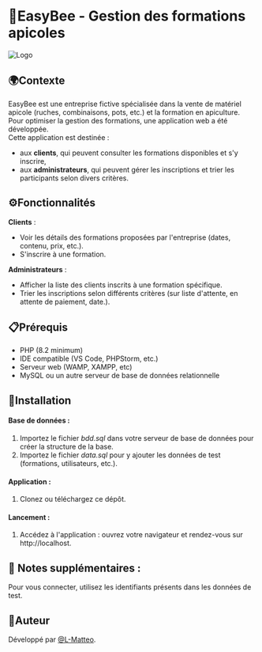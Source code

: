 # 🐝EasyBee - Gestion des formations apicoles

![Logo](logoEasybee.webp)


## 🌍Contexte
EasyBee est une entreprise fictive spécialisée dans la vente de matériel apicole (ruches, combinaisons, pots, etc.) et la formation en apiculture. Pour optimiser la gestion des formations, une application web a été développée.  
Cette application est destinée :  
- aux **clients**, qui peuvent consulter les formations disponibles et s'y inscrire,  
- aux **administrateurs**, qui peuvent gérer les inscriptions et trier les participants selon divers critères.

## ⚙️Fonctionnalités 
 **Clients** : 
  - Voir les détails des formations proposées par l'entreprise (dates, contenu, prix, etc.).
  - S'inscrire à une formation.

 **Administrateurs** :
  - Afficher la liste des clients inscrits à une formation spécifique. 
  - Trier les inscriptions selon différents critères (sur liste d'attente, en attente de paiement, date.).


## 📋Prérequis
- PHP (8.2 minimum)
- IDE compatible (VS Code, PHPStorm, etc.)
- Serveur web (WAMP, XAMPP, etc)
- MySQL ou un autre serveur de base de données relationnelle


## 🚀Installation  
#### Base de données :
 1. Importez le fichier  *bdd.sql* dans votre serveur de base de données pour créer la structure de la base.   
 2. Importez le fichier *data.sql* pour y ajouter les données de test (formations, utilisateurs, etc.).  
#### Application :  
 1. Clonez ou téléchargez ce dépôt.

#### Lancement :  
 1. Accédez à l'application : ouvrez votre navigateur et rendez-vous sur http://localhost.

## 📝 Notes supplémentaires : 
Pour vous connecter, utilisez les identifiants présents dans les données de test.

## 👤Auteur
Développé par [@L-Matteo](https://github.com/L-Matteo).
